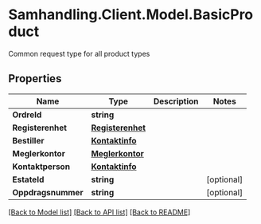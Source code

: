 # Samhandling.Client.Model.BasicProduct
Common request type for all product types

## Properties

Name | Type | Description | Notes
------------ | ------------- | ------------- | -------------
**OrdreId** | **string** |  | 
**Registerenhet** | [**Registerenhet**](Registerenhet.md) |  | 
**Bestiller** | [**Kontaktinfo**](Kontaktinfo.md) |  | 
**Meglerkontor** | [**Meglerkontor**](Meglerkontor.md) |  | 
**Kontaktperson** | [**Kontaktinfo**](Kontaktinfo.md) |  | 
**EstateId** | **string** |  | [optional] 
**Oppdragsnummer** | **string** |  | [optional] 

[[Back to Model list]](../../README.md#documentation-for-models) [[Back to API list]](../../README.md#documentation-for-api-endpoints) [[Back to README]](../../README.md)

